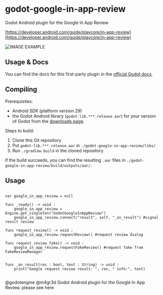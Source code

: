# godot-google-in-app-review
Godot Android plugin for the Google In App Review

[https://developer.android.com/guide/playcore/in-app-review](https://developer.android.com/guide/playcore/in-app-review)

![IMAGE EXAMPLE](https://developer.android.com/images/google/play/in-app-review/iar-flow.jpg)

## Usage & Docs

You can find the docs for this first-party plugin in the [official Godot docs](https://docs.godotengine.org/en/stable/tutorials/platform/android_in_app_purchases.html).


## Compiling

Prerequisites:

- Android SDK (platform version 29)
- the Godot Android library (`godot-lib.***.release.aar`) for your version of Godot from the [downloads page](https://godotengine.org/download).

Steps to build:

1. Clone this Git repository
2. Put `godot-lib.***.release.aar` in `./godot-google-in-app-review/libs/`
3. Run `./gradlew build` in the cloned repository

If the build succeeds, you can find the resulting `.aar` files in `./godot-google-in-app-review/build/outputs/aar/`.

## Usage

```gdscript

var google_in_app_review = null

func _ready() -> void :
    google_in_app_review = Engine.get_singleton("GodotGoogleInAppReview")
    google_in_app_review.connect("result", self, "_on_result") #signal result review

func request_review() -> void :
    google_in_app_review.requestReview() #request review dialog

func request_review_fake() -> void :
    google_in_app_review.requestFakeReview() #request fake from FakeReviewManager


func _on_result(res : bool, text : String) -> void :
    print("Google request review result: ", res, " info:", text)


```

@godotengine @m4gr3d Godot Android plugin for the Google In App Review. please see here